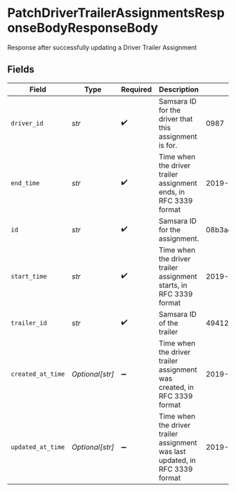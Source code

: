 # PatchDriverTrailerAssignmentsResponseBodyResponseBody

Response after successfully updating a Driver Trailer Assignment


## Fields

| Field                                                                        | Type                                                                         | Required                                                                     | Description                                                                  | Example                                                                      |
| ---------------------------------------------------------------------------- | ---------------------------------------------------------------------------- | ---------------------------------------------------------------------------- | ---------------------------------------------------------------------------- | ---------------------------------------------------------------------------- |
| `driver_id`                                                                  | *str*                                                                        | :heavy_check_mark:                                                           | Samsara ID for the driver that this assignment is for.                       | 0987                                                                         |
| `end_time`                                                                   | *str*                                                                        | :heavy_check_mark:                                                           | Time when the driver trailer assignment ends, in RFC 3339 format             | 2019-06-13T19:08:25Z                                                         |
| `id`                                                                         | *str*                                                                        | :heavy_check_mark:                                                           | Samsara ID for the assignment.                                               | 08b3aeada5f4ab3010c0b4efa28d2d1890dbf8d48d2d6                                |
| `start_time`                                                                 | *str*                                                                        | :heavy_check_mark:                                                           | Time when the driver trailer assignment starts, in RFC 3339 format           | 2019-06-13T19:08:25Z                                                         |
| `trailer_id`                                                                 | *str*                                                                        | :heavy_check_mark:                                                           | Samsara ID of the trailer                                                    | 494123                                                                       |
| `created_at_time`                                                            | *Optional[str]*                                                              | :heavy_minus_sign:                                                           | Time when the driver trailer assignment was created, in RFC 3339 format      | 2019-06-13T19:08:25Z                                                         |
| `updated_at_time`                                                            | *Optional[str]*                                                              | :heavy_minus_sign:                                                           | Time when the driver trailer assignment was last updated, in RFC 3339 format | 2019-06-13T19:08:25Z                                                         |